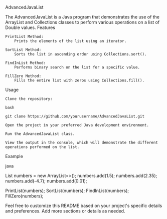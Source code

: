AdvancedJavaList

The AdvancedJavaList is a Java program that demonstrates the use of the ArrayList and Collections classes to perform various operations on a list of Double values.
Features

    PrintList Method:
        Prints the elements of the list using an iterator.

    SortList Method:
        Sorts the list in ascending order using Collections.sort().

    FindInList Method:
        Performs binary search on the list for a specific value.

    FillZero Method:
        Fills the entire list with zeros using Collections.fill().

Usage

    Clone the repository:

    bash

    git clone https://github.com/yourusername/AdvancedJavaList.git

    Open the project in your preferred Java development environment.

    Run the AdvancedJavaList class.

    View the output in the console, which will demonstrate the different operations performed on the list.

Example

java

List<Double> numbers = new ArrayList<>();
numbers.add(1.5);
numbers.add(2.35);
numbers.add(-4.7);
numbers.add(0.01);

PrintList(numbers);
SortList(numbers);
FindInList(numbers);
FillZero(numbers);

Feel free to customize this README based on your project's specific details and preferences. Add more sections or details as needed.
